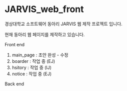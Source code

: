 # JARVIS_web_front
경상대학교 소프트웨어 동아리 JARVIS 웹 제작 프로젝트 입니다.

현재 동아리 웹 페이지를 제작하고 있습니다.





Front end

1. main_page : 초안 완성 - 수정 
2. boarder : 작업 중 (EJ)
3. hsitory : 작업 중 (IJ)
4. notice : 작업 중 (EJ)





Back end
